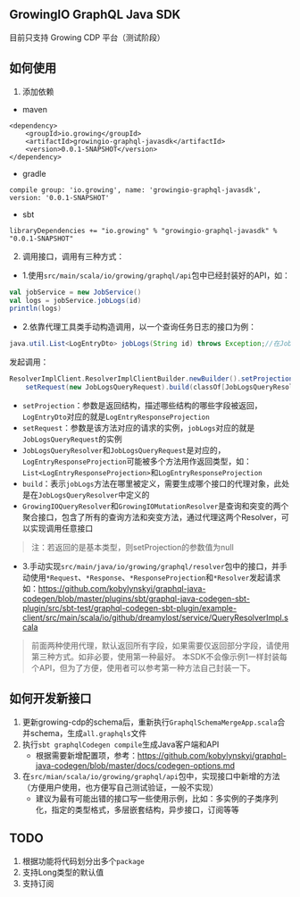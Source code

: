 GrowingIO GraphQL Java SDK
---

目前只支持 Growing CDP 平台（测试阶段）

## 如何使用

1. 添加依赖

- maven
```
<dependency>
    <groupId>io.growing</groupId>
    <artifactId>growingio-graphql-javasdk</artifactId>
    <version>0.0.1-SNAPSHOT</version>
</dependency>
```

- gradle
```
compile group: 'io.growing', name: 'growingio-graphql-javasdk', version: '0.0.1-SNAPSHOT'
```

- sbt
```
libraryDependencies += "io.growing" % "growingio-graphql-javasdk" % "0.0.1-SNAPSHOT"
```
2. 调用接口，调用有三种方式：

- 1.使用`src/main/scala/io/growing/graphql/api`包中已经封装好的API，如：
```scala
val jobService = new JobService()
val logs = jobService.jobLogs(id)
println(logs)
```
- 2.依靠代理工具类手动构造调用，以一个查询任务日志的接口为例：
```java
java.util.List<LogEntryDto> jobLogs(String id) throws Exception;//在JobLogsQueryResolver中，以此类推
```
发起调用：
```scala
ResolverImplClient.ResolverImplClientBuilder.newBuilder().setProjection(new LogEntryResponseProjection).
    setRequest(new JobLogsQueryRequest).build(classOf[JobLogsQueryResolver]).jobLogs(id)
```
* `setProjection`：参数是返回结构，描述哪些结构的哪些字段被返回，`LogEntryDto`对应的就是`LogEntryResponseProjection`
* `setRequest`：参数是该方法对应的请求的实例，`jobLogs`对应的就是`JobLogsQueryRequest`的实例
* `JobLogsQueryResolver`和`JobLogsQueryRequest`是对应的，`LogEntryResponseProjection`可能被多个方法用作返回类型，如：`List<LogEntryResponseProjection>`和`LogEntryResponseProjection`
* `build`：表示`jobLogs`方法在哪里被定义，需要生成哪个接口的代理对象，此处是在`JobLogsQueryResolver`中定义的
* `GrowingIOQueryResolver`和`GrowingIOMutationResolver`是查询和突变的两个聚合接口，包含了所有的查询方法和突变方法，通过代理这两个Resolver，可以实现调用任意接口
> 注：若返回的是基本类型，则setProjection的参数值为null
- 3.手动实现`src/main/java/io/growing/graphql/resolver`包中的接口，并手动使用`*Request`、`*Response`、`*ResponseProjection`和`*Resolver`发起请求
    如：https://github.com/kobylynskyi/graphql-java-codegen/blob/master/plugins/sbt/graphql-java-codegen-sbt-plugin/src/sbt-test/graphql-codegen-sbt-plugin/example-client/src/main/scala/io/github/dreamylost/service/QueryResolverImpl.scala
    
> 前面两种使用代理，默认返回所有字段，如果需要仅返回部分字段，请使用第三种方式。如非必要，使用第一种最好。
> 本SDK不会像示例1一样封装每个API，但为了方便，使用者可以参考第一种方法自己封装一下。

## 如何开发新接口

1. 更新growing-cdp的schema后，重新执行`GraphqlSchemaMergeApp.scala`合并schema，生成`all.graphqls`文件
2. 执行`sbt graphqlCodegen compile`生成Java客户端和API
    - 根据需要新增配置项，参考：https://github.com/kobylynskyi/graphql-java-codegen/blob/master/docs/codegen-options.md
3. 在`src/mian/scala/io/growing/graphql/api`包中，实现接口中新增的方法（方便用户使用，也方便写自己测试验证，一般不实现）
    - 建议为最有可能出错的接口写一些使用示例，比如：多实例的子类序列化，指定的类型格式，多层嵌套结构，异步接口，订阅等等
    
    
## TODO

1. 根据功能将代码划分出多个`package`
2. 支持Long类型的默认值
3. 支持订阅